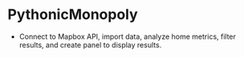 # PythonicMonopoly
- Connect to Mapbox API, import data, analyze home metrics, filter results, and create panel to display results. 
  
